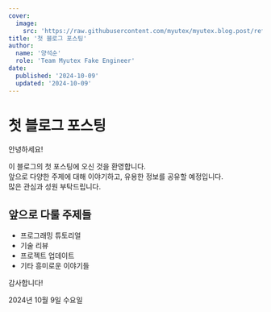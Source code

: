 ```yaml
---
cover:
  image:
    src: 'https://raw.githubusercontent.com/myutex/myutex.blog.post/refs/heads/main/assets/images/cover-news.png'
title: '첫 블로그 포스팅'
author:
  name: '양석순'
  role: 'Team Myutex Fake Engineer'
date:
  published: '2024-10-09'
  updated: '2024-10-09'
---
```


# 첫 블로그 포스팅

안녕하세요!

이 블로그의 첫 포스팅에 오신 것을 환영합니다.  
앞으로 다양한 주제에 대해 이야기하고, 유용한 정보를 공유할 예정입니다.  
많은 관심과 성원 부탁드립니다.

## 앞으로 다룰 주제들

- 프로그래밍 튜토리얼
- 기술 리뷰
- 프로젝트 업데이트
- 기타 흥미로운 이야기들

감사합니다!

2024년 10월 9일 수요일
